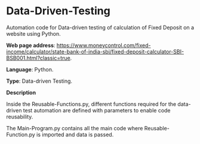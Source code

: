 # Data-Driven-Testing
Automation code for Data-driven testing of calculation of Fixed Deposit on a website using Python.

**Web page address**: https://www.moneycontrol.com/fixed-income/calculator/state-bank-of-india-sbi/fixed-deposit-calculator-SBI-BSB001.html?classic=true.

**Language**: Python.

**Type**: Data-driven Testing.



**Description**

Inside the Reusable-Functions.py, different functions required for the data-driven test automation are defined with parameters to enable code reusability.

The Main-Program.py contains all the main code where Reusable-Function.py is imported and data is passed.
